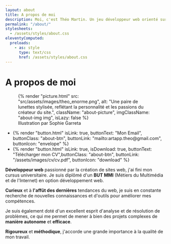 ```yaml
---
layout: about
title: A propos de moi
description: Moi, c'est Théo Martin. Un jeu développeur web orienté sur la partie frontend. Je suis créatif et j'aime découvrir de nouvelles choses.
permalink: "/about/"
stylesheets:
  - /assets/styles/about.css
eleventyComputed:
  preloads:
    - as: style
      type: text/css
      href: /assets/styles/about.css
---
```


# A propos de moi

<figure>
{% render "picture.html" src: "src/assets/images/theo_enorme.png", alt: "Une paire de lunettes stylisée, reflétant la personnalité et les passions du créateur du site.", className: "about-picture", imgClassName: "about-img img", isLazy: false %}
<figcaption>Illustration par Sophie Garreta</figcaption>
</figure>

<ul class="about-items"><li class="about-item">{% render "button.html" isLink: true, buttonText: "Mon Email", buttonClass: "about-btn", buttonLink: "mailto:artapp.theo@gmail.com", buttonIcon: "envelope" %}</li>
    <li class="about-item">{% render "button.html" isLink: true, isDownload: true, buttonText: "Télécharger mon CV",buttonClass: "about-btn", buttonLink: "/assets/images/cv/cv.pdf", buttonIcon: "download" %}</li></ul>

**Développeur web** passionné par la création de sites web, j'ai fini mon cursus universitaire. Je suis diplômé d'un **BUT MMI** (Métiers du Multimédia et de l'Internet) en option développement web.

**Curieux** et à **l'affût des dernières** tendances du web, je suis en constante recherche de nouvelles connaissances et d'outils pour améliorer mes compétences.

Je suis également doté d'un excellent esprit d'analyse et de résolution de problèmes, ce qui me permet de mener à bien des projets complexes de **manière autonome** et **efficace**.

**Rigoureux** et **méthodique**, j'accorde une grande importance à la qualité de mon travail.
